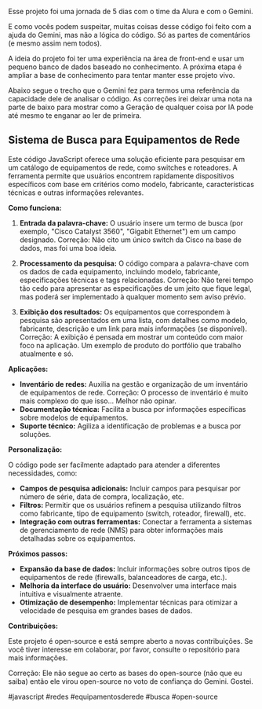 Esse projeto foi uma jornada de 5 dias com o time da Alura e com o Gemini.

E como vocês podem suspeitar, muitas coisas desse código foi feito com a ajuda do Gemini, mas não a lógica do código. Só as partes de comentários (e mesmo assim nem todos).

A ideia do projeto foi ter uma experiência na área de front-end e usar um pequeno banco de dados baseado no conhecimento. A próxima etapa é ampliar a base de conhecimento para tentar manter esse projeto vivo.

Abaixo segue o trecho que o Gemini fez para termos uma referência da capacidade dele de analisar o código. As correções irei deixar uma nota na parte de baixo para mostrar como a Geração de qualquer coisa por IA pode até mesmo te enganar ao ler de primeira.

## Sistema de Busca para Equipamentos de Rede

Este código JavaScript oferece uma solução eficiente para pesquisar em um catálogo de equipamentos de rede, como switches e roteadores. A ferramenta permite que usuários encontrem rapidamente dispositivos específicos com base em critérios como modelo, fabricante, características técnicas e outras informações relevantes.

**Como funciona:**

1. **Entrada da palavra-chave:** O usuário insere um termo de busca (por exemplo, "Cisco Catalyst 3560", "Gigabit Ethernet") em um campo designado.
   Correção: Não cito um único switch da Cisco na base de dados, mas foi uma boa ideia.

2. **Processamento da pesquisa:** O código compara a palavra-chave com os dados de cada equipamento, incluindo modelo, fabricante, especificações técnicas e tags relacionadas.
   Correção: Não terei tempo tão cedo para apresentar as especificações de um jeito que fique legal, mas poderá ser implementado à qualquer momento sem aviso prévio.

3. **Exibição dos resultados:** Os equipamentos que correspondem à pesquisa são apresentados em uma lista, com detalhes como modelo, fabricante, descrição e um link para mais informações (se disponível).
   Correção: A exibição é pensada em mostrar um conteúdo com maior foco na aplicação. Um exemplo de produto do portfólio que trabalho atualmente e só.

**Aplicações:**

- **Inventário de redes:** Auxilia na gestão e organização de um inventário de equipamentos de rede.
  Correção: O processo de inventário é muito mais complexo do que isso... Melhor não opinar.
- **Documentação técnica:** Facilita a busca por informações específicas sobre modelos de equipamentos.
- **Suporte técnico:** Agiliza a identificação de problemas e a busca por soluções.

**Personalização:**

O código pode ser facilmente adaptado para atender a diferentes necessidades, como:

- **Campos de pesquisa adicionais:** Incluir campos para pesquisar por número de série, data de compra, localização, etc.
- **Filtros:** Permitir que os usuários refinem a pesquisa utilizando filtros como fabricante, tipo de equipamento (switch, roteador, firewall), etc.
- **Integração com outras ferramentas:** Conectar a ferramenta a sistemas de gerenciamento de rede (NMS) para obter informações mais detalhadas sobre os equipamentos.

**Próximos passos:**

- **Expansão da base de dados:** Incluir informações sobre outros tipos de equipamentos de rede (firewalls, balanceadores de carga, etc.).
- **Melhoria da interface do usuário:** Desenvolver uma interface mais intuitiva e visualmente atraente.
- **Otimização de desempenho:** Implementar técnicas para otimizar a velocidade de pesquisa em grandes bases de dados.

**Contribuições:**

Este projeto é open-source e está sempre aberto a novas contribuições. Se você tiver interesse em colaborar, por favor, consulte o repositório para mais informações.

Correção: Ele não segue ao certo as bases do open-source (não que eu saiba) então ele virou open-source no voto de confiança do Gemini. Gostei.

#javascript #redes #equipamentosderede #busca #open-source
